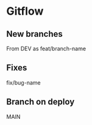 # Gitflow

## New branches

From DEV as feat/branch-name

## Fixes

fix/bug-name

## Branch on deploy

MAIN
